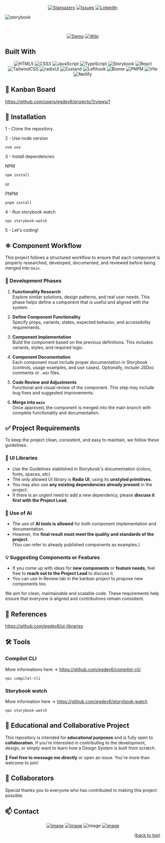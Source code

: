 <!-- Improved compatibility of back to top link: See: https://github.com/egdev6/online-cv/pull/73 -->

<a name="readme-top"></a>

<!--
*** Thanks for checking out the online-cv. If you have a suggestion
*** that would make this better, please fork the repo and create a pull request
*** or simply open an issue with the tag "enhancement".
*** Don't forget to give the project a star!
*** Thanks again! Now go create something AMAZING! :D
-->

<!-- PROJECT SHIELDS -->
<!--
*** I'm using markdown "reference style" links for readability.
*** Reference links are enclosed in brackets [ ] instead of parentheses ( ).
*** See the bottom of this document for the declaration of the reference variables
*** for contributors-url, forks-url, etc. This is an optional, concise syntax you may use.
*** https://www.markdownguide.org/basic-syntax/#reference-style-links
-->
<div align="center">
  
[![Stargazers][stars-shield]][stars-url]
[![Issues][issues-shield]][issues-url]
[![LinkedIn][linkedin-shield]][linkedin-url]

</div>
<!-- PROJECT LOGO -->

![storybook](https://github.com/user-attachments/assets/81874b4d-4a89-4b8f-8054-6bc4a4e4d0fd)


</br>

<div align="center">
	
[![Demo][demo-shield]][demo-url]
[![Wiki][wiki-shield]][wiki-url]

</div>

<!-- BUILT IN -->

## Built With

<div align="center">

![HTML5](https://img.shields.io/badge/html5-%23E34F26.svg?style=for-the-badge&logo=html5&logoColor=white) ![CSS3](https://img.shields.io/badge/css-%231572B6.svg?style=for-the-badge&logo=css&logoColor=white) ![JavaScript](https://img.shields.io/badge/javascript-%23323330.svg?style=for-the-badge&logo=javascript&logoColor=%23F7DF1E) ![TypeScript](https://img.shields.io/badge/typescript-%23007ACC.svg?style=for-the-badge&logo=typescript&logoColor=white) ![Storybook](https://img.shields.io/badge/-Storybook-FF4785?style=for-the-badge&logo=storybook&logoColor=white) ![React](https://img.shields.io/badge/react-%2320232a.svg?style=for-the-badge&logo=react&logoColor=%2361DAFB) ![TailwindCSS](https://img.shields.io/badge/tailwindcss-%2338B2AC.svg?style=for-the-badge&logo=tailwind-css&logoColor=white) ![radixUI](https://img.shields.io/badge/radixUI-%23000000.svg?style=for-the-badge&logo=radixui&logoColor=white) ![Zustand](https://img.shields.io/badge/zustand-brown?style=for-the-badge&logo=react&logoColor=white) ![Lefthook](https://img.shields.io/badge/lefthook-c90e14?style=for-the-badge&logo=lefthook&logoColor=white) ![Biome](https://img.shields.io/badge/Biome-60A5FA?style=for-the-badge&logo=biome&logoColor=white) ![PNPM](https://img.shields.io/badge/Pnpm-gray?style=for-the-badge&logo=pnpm&logoColor=white) ![Vite](https://img.shields.io/badge/vite-%23646CFF.svg?style=for-the-badge&logo=vite&logoColor=white) ![Netlify](https://img.shields.io/badge/netlify-%23000000.svg?style=for-the-badge&logo=netlify&logoColor=#00C7B7)

</div>

## 🚧 Kanban Board

https://github.com/users/egdev6/projects/1/views/1

## 🔧 Installation

1 - Clone the repository

2 - Use node version

```
nvm use
```

3 - Install dependencies

NPM

```
npm install
```

or

PNPM
```
pnpm install
```

4 - Run storybook watch

```
npx storybook-watch
```

5 - Let's coding!

## ⚛️ Component Workflow

This project follows a structured workflow to ensure that each component is properly researched, developed, documented, and reviewed before being merged into `main`.

### 🔄 Development Phases

1. **Functionality Research**  
   Explore similar solutions, design patterns, and real user needs. This phase helps define a component that is useful and aligned with the system.

2. **Define Component Functionality**  
   Specify props, variants, states, expected behavior, and accessibility requirements.

3. **Component Implementation**  
   Build the component based on the previous definitions. This includes variants, styles, and required logic.

4. **Component Documentation**  
   Each component must include proper documentation in Storybook (controls, usage examples, and use cases). Optionally, include JSDoc comments or `.mdx` files.

5. **Code Review and Adjustments**  
   Functional and visual review of the component. This step may include bug fixes and suggested improvements.

6. **Merge into `main`**  
   Once approved, the component is merged into the main branch with complete functionality and documentation.

## ✅ Project Requirements

To keep the project clean, consistent, and easy to maintain, we follow these guidelines:

### 🧱 UI Libraries
- Use the Guidelines stablished in Storybook's documentation (colors, fonts, spaces, etc)
- The only allowed UI library is **Radix UI**, using its **unstyled primitives**.
- You may also use **any existing dependencies already present** in the project.
- If there is an urgent need to add a new dependency, please **discuss it first with the Project Lead**.

### 🤖 Use of AI
- The use of **AI tools is allowed** for both component implementation and documentation.
- However, the **final result must meet the quality and standards of the project**.  
  (You can refer to already published components as examples.)

### 💡 Suggesting Components or Features
- If you come up with ideas for **new components** or **feature needs**, feel free to **reach out to the Project Lead** to discuss it.
- You can use In Review tab in the kanban project to propose new components too.

We aim for clean, maintainable and scalable code. These requirements help ensure that everyone is aligned and contributions remain consistent.


## 🎨 References

https://github.com/egdev6/ui-libraries

## 🛠️ Tools

### Compilot CLI

<div>

More informations here -> https://github.com/egdev6/compilot-cli/

```
npx compilot-cli
```

</div>

### Storybook watch

<div>

More information here -> https://github.com/egdev6/storybook-watch

```
npx storybook-watch
```

</div>


## 🤝 Educational and Collaborative Project

This repository is intended for **educational purposes** and is fully open to **collaboration**. If you're interested in contributing to the development, design, or simply want to learn how a Design System is built from scratch:

📩 **Feel free to message me directly** or open an issue. You're more than welcome to join!

## 🥇 Collaborators

Special thanks you to everyone who has contributed to making this project possible.

<!-- ALL-CONTRIBUTORS-LIST:START - Do not remove or modify this section -->
<!-- ALL-CONTRIBUTORS-LIST:END -->

## 📫 Contact

<div align="center">

[![image](https://img.shields.io/badge/LinkedIn-0077B5?style=for-the-badge&logo=linkedin&logoColor=white)](https://www.linkedin.com/in/egdev/)
[![image](https://img.shields.io/badge/Instagram-purple?style=for-the-badge&logo=instagram&logoColor=white)](https://www.instagram.com/egdev6/)
![image](https://img.shields.io/badge/Egdev5285-8C9EFF?style=for-the-badge&logo=discord&logoColor=white)
[![image](https://img.shields.io/badge/Gmail-D14836?style=for-the-badge&logo=gmail&logoColor=white)](mailto:egdev6@gmail.com)

</div>

<p align="right">(<a href="#readme-top">back to top</a>)</p>

<!-- MARKDOWN LINKS & IMAGES -->
<!-- https://www.markdownguide.org/basic-syntax/#reference-style-links -->

[stars-shield]: https://img.shields.io/github/stars/egdev6/design-system.svg?style=for-the-badge
[stars-url]: https://github.com/egdev6/design-system/stargazers
[issues-shield]: https://img.shields.io/github/issues/egdev6/design-system.svg?style=for-the-badge
[issues-url]: https://github.com/egdev6/design-system/issues
[license-shield]: https://img.shields.io/github/license/egdev6/design-system.svg?style=for-the-badge
[license-url]: https://github.com/egdev6/design-system/blob/master/LICENSE.txt
[linkedin-shield]: https://img.shields.io/badge/-LinkedIn-black.svg?style=for-the-badge&logo=linkedin&colorB=555
[linkedin-url]: https://linkedin.com/in/egdev6
[demo-url]: https://egdev6-design-system.netlify.app/
[demo-shield]: https://img.shields.io/badge/-Demo-black.svg?style=for-the-badge&colorB=555
[wiki-url]: https://deepwiki.com/egdev6/design-system
[wiki-shield]: https://img.shields.io/badge/-Wiki-black.svg?style=for-the-badge&colorB=555
